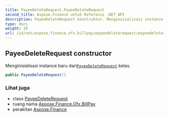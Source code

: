 ```yaml
---
title: PayeeDeleteRequest.PayeeDeleteRequest
second_title: Aspose.Finance untuk Referensi .NET API
description: PayeeDeleteRequest konstruktor. Menginisialisasi instance baru dariPayeeDeleteRequest kelas.
type: docs
weight: 10
url: /id/net/aspose.finance.ofx.billpay/payeedeleterequest/payeedeleterequest/
---
```

## PayeeDeleteRequest constructor

Menginisialisasi instance baru dari[`PayeeDeleteRequest`](../) kelas.

```csharp
public PayeeDeleteRequest()
```

### Lihat juga

* class [PayeeDeleteRequest](../)
* ruang nama [Aspose.Finance.Ofx.BillPay](../../payeedeleterequest/)
* perakitan [Aspose.Finance](../../../)


